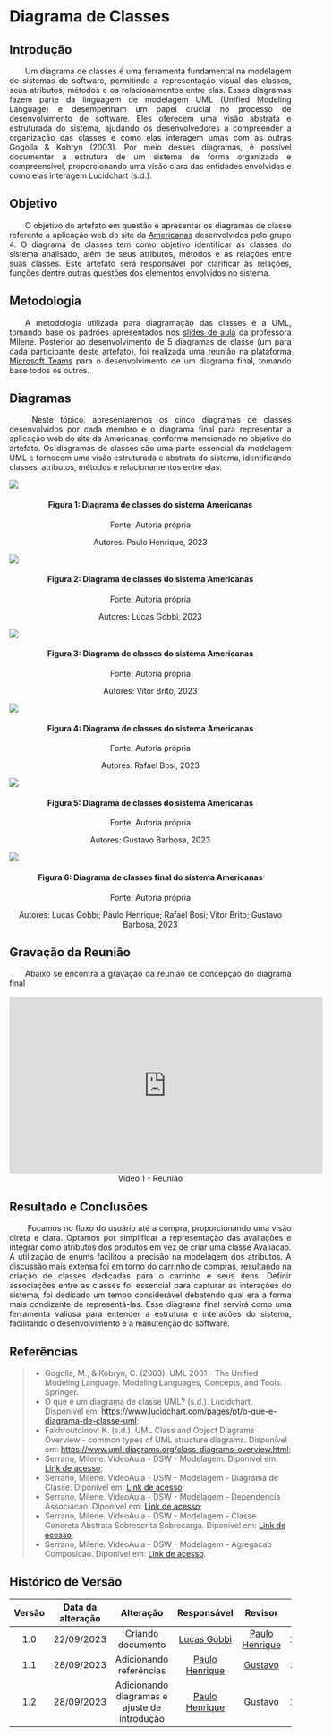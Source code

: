 # Diagrama de Classes

## Introdução

<div align="justify">
&emsp;&emsp;Um diagrama de classes é uma ferramenta fundamental na modelagem de sistemas de software, permitindo a representação visual das classes, seus atributos, métodos e os relacionamentos entre elas. Esses diagramas fazem parte da linguagem de modelagem UML (Unified Modeling Language) e desempenham um papel crucial no processo de desenvolvimento de software. Eles oferecem uma visão abstrata e estruturada do sistema, ajudando os desenvolvedores a compreender a organização das classes e como elas interagem umas com as outras Gogolla & Kobryn (2003). Por meio desses diagramas, é possível documentar a estrutura de um sistema de forma organizada e compreensível, proporcionando uma visão clara das entidades envolvidas e como elas interagem Lucidchart (s.d.).
</div>

## Objetivo

<div align="justify">
&emsp;&emsp;O objetivo do artefato em questão é apresentar os diagramas de classe referente a aplicação web do site da <a href="https://www.americanas.com.br/">Americanas</a> desenvolvidos pelo grupo 4. O diagrama de classes tem como objetivo identificar as classes do sistema analisado, além de seus atributos, métodos e as relações entre suas classes. Este artefato será responsável por clarificar as relações, funções dentre outras questões dos elementos envolvidos no sistema.
</div>

## Metodologia

<div align="justify">
&emsp;&emsp;A metodologia utilizada para diagramação das classes é a UML, tomando base os padrões apresentados nos <a href="https://aprender3.unb.br/pluginfile.php/2649429/mod_label/intro/Arquitetura%20e%20Desenho%20de%20Software%20-%20Aula%20Modelagem%20UML%20Est%C3%A1tica%20-%20Profa.%20Milene.pdf">slides de aula</a> da professora Milene. Posterior ao desenvolvimento de 5 diagramas de classe (um para cada participante deste artefato), foi realizada uma reunião na plataforma <a href="">Microsoft Teams</a> para o desenvolvimento de um diagrama final, tomando base todos os outros. 
</div>

## Diagramas

<div align="justify">
&emsp;&emsp; Neste tópico, apresentaremos os cinco diagramas de classes desenvolvidos por cada membro e o diagrama final para representar a aplicação web do site da Americanas, conforme mencionado no objetivo do artefato. Os diagramas de classes são uma parte essencial da modelagem UML e fornecem uma visão estruturada e abstrata do sistema, identificando classes, atributos, métodos e relacionamentos entre elas.

![](../../images/t2-Modelagem/diagrama-classes-Paulo.png)

<h4 align = "center"> Figura 1: Diagrama de classes do sistema Americanas </h4>
<p align = "center"> Fonte: Autoria própria </p>
<p align = "center"> Autores: Paulo Henrique, 2023 </p>

![](../../images/t2-Modelagem/diagrama-classes-Lucas.jpeg)

<h4 align = "center"> Figura 2: Diagrama de classes do sistema Americanas </h4>
<p align = "center"> Fonte: Autoria própria </p>
<p align = "center"> Autores: Lucas Gobbi, 2023 </p>

![](../../images/t2-Modelagem/diagrama-classes-Vitor.png)

<h4 align = "center"> Figura 3: Diagrama de classes do sistema Americanas </h4>
<p align = "center"> Fonte: Autoria própria </p>
<p align = "center"> Autores: Vitor Brito, 2023 </p>

![](../../images/t2-Modelagem/diagrama-classes-RafaelBosi.png)

<h4 align = "center"> Figura 4: Diagrama de classes do sistema Americanas </h4>
<p align = "center"> Fonte: Autoria própria </p>
<p align = "center"> Autores: Rafael Bosi, 2023 </p>

![](../../images/t2-Modelagem/diagrama-classes-Gustavo.png)

<h4 align = "center"> Figura 5: Diagrama de classes do sistema Americanas </h4>
<p align = "center"> Fonte: Autoria própria </p>
<p align = "center"> Autores: Gustavo Barbosa, 2023 </p>

![](../../images/t2-Modelagem/diagrama-classes-Final.png)

<h4 align = "center"> Figura 6: Diagrama de classes final do sistema Americanas </h4>
<p align = "center"> Fonte: Autoria própria </p>
<p align = "center"> Autores: Lucas Gobbi; Paulo Henrique; Rafael Bosi; Vitor Brito; Gustavo Barbosa, 2023 </p>
</div>

## Gravação da Reunião

<div align= "justify">
&emsp;&emsp;Abaixo se encontra a gravação da reunião de concepção do diagrama final
</div>
<br>
<iframe width="560" height="315" src="https://www.youtube.com/embed/NbPtnir7CRA" title="YouTube video player" frameborder="0" allow="accelerometer; autoplay; clipboard-write; encrypted-media; gyroscope; picture-in-picture; web-share" allowfullscreen></iframe>
<div align="center">Vídeo 1 - Reunião</div>

## Resultado e Conclusões

<div align="justify">
&emsp;&emsp; Focamos no fluxo do usuário até a compra, proporcionando uma visão direta e clara. Optamos por simplificar a representação das avaliações e integrar como atributos dos produtos em vez de criar uma classe Avaliacao. A utilização de enums facilitou a precisão na modelagem dos atributos. A discussão mais extensa foi em torno do carrinho de compras, resultando na criação de classes dedicadas para o carrinho e seus itens. Definir associações entre as classes foi essencial para capturar as interações do sistema, foi dedicado um tempo considerável debatendo qual era a forma mais condizente de representá-las. Esse diagrama final servirá como uma ferramenta valiosa para entender a estrutura e interações do sistema, facilitando o desenvolvimento e a manutenção do software.
</div>

## Referências

> - Gogolla, M., & Kobryn, C. (2003). UML 2001 - The Unified Modeling Language. Modeling Languages, Concepts, and Tools. Springer.
> - O que é um diagrama de classe UML? (s.d.). Lucidchart. Disponível em: https://www.lucidchart.com/pages/pt/o-que-e-diagrama-de-classe-uml;
> - Fakhroutdinov, K. (s.d.). UML Class and Object Diagrams Overview - common types of UML structure diagrams. Disponível em: https://www.uml-diagrams.org/class-diagrams-overview.html;
> - Serrano, Milene. VideoAula - DSW - Modelagem. Diponível em: [Link de acesso](https://unbbr-my.sharepoint.com/personal/mileneserrano_unb_br/_layouts/15/stream.aspx?id=%2Fpersonal%2Fmileneserrano%5Funb%5Fbr%2FDocuments%2FArqDSW%20%2D%20V%C3%ADdeosOriginais%2F05a%20%2D%20VideoAula%20%2D%20DSW%2DModelagem%2Emp4&ga=1);
> - Serrano, Milene. VideoAula - DSW - Modelagem - Diagrama de Classe. Diponível em: [Link de acesso](https://unbbr-my.sharepoint.com/personal/mileneserrano_unb_br/_layouts/15/stream.aspx?id=%2Fpersonal%2Fmileneserrano%5Funb%5Fbr%2FDocuments%2FArqDSW%20%2D%20V%C3%ADdeosOriginais%2F05b%20%2D%20VideoAula%20%2D%20DSW%2DModelagem%20%2D%20Diagrama%20de%20Classe%2Emp4&ga=1);
> - Serrano, Milene. VideoAula - DSW - Modelagem - Dependencia Associacao. Diponível em: [Link de acesso](https://unbbr-my.sharepoint.com/personal/mileneserrano_unb_br/_layouts/15/stream.aspx?id=%2Fpersonal%2Fmileneserrano%5Funb%5Fbr%2FDocuments%2FArqDSW%20%2D%20V%C3%ADdeosOriginais%2F05c%20%2D%20VideoAula%20%2D%20DSW%2DModelagem%20%2D%20Dependencia%20Associacao%2Emp4&ga=1);
> - Serrano, Milene. VideoAula - DSW - Modelagem - Classe Concreta Abstrata Sobrescrita Sobrecarga. Diponível em: [Link de acesso](https://unbbr-my.sharepoint.com/personal/mileneserrano_unb_br/_layouts/15/stream.aspx?id=%2Fpersonal%2Fmileneserrano%5Funb%5Fbr%2FDocuments%2FArqDSW%20%2D%20V%C3%ADdeosOriginais%2F05d%20%2D%20VideoAula%20%2D%20DSW%2DModelagem%20%2D%20Classe%20Concreta%20Abstrata%20Sobrescrita%20Sobrecarga%2Emp4&ga=1);
> - Serrano, Milene. VideoAula - DSW - Modelagem - Agregacao Composicao. Diponível em: [Link de acesso](https://unbbr-my.sharepoint.com/personal/mileneserrano_unb_br/_layouts/15/stream.aspx?id=%2Fpersonal%2Fmileneserrano%5Funb%5Fbr%2FDocuments%2FArqDSW%20%2D%20V%C3%ADdeosOriginais%2F05e%20%2D%20VideoAula%20%2D%20DSW%2DModelagem%20%2D%20Agregacao%20Composicao%2Emp4&ga=1).

## Histórico de Versão

| Versão | Data da alteração |                  Alteração                   |                   Responsável                   |                     Revisor                     | Data de revisão |
| :----: | :---------------: | :------------------------------------------: | :---------------------------------------------: | :---------------------------------------------: | :-------------: |
|  1.0   |    22/09/2023     |              Criando documento               | [Lucas Gobbi](https://github.com/lucasbergholz) | [Paulo Henrique](https://github.com/owhenrique) |   28/09/2023    |
|  1.1   |    28/09/2023     |           Adicionando referências            | [Paulo Henrique](https://github.com/owhenrique) |         [Gustavo](https://github.com/)          |   28/09/2023    |
|  1.2   |    28/09/2023     | Adicionando diagramas e ajuste de introdução | [Paulo Henrique](https://github.com/owhenrique) |         [Gustavo](https://github.com/)          |   28/09/2023    |
